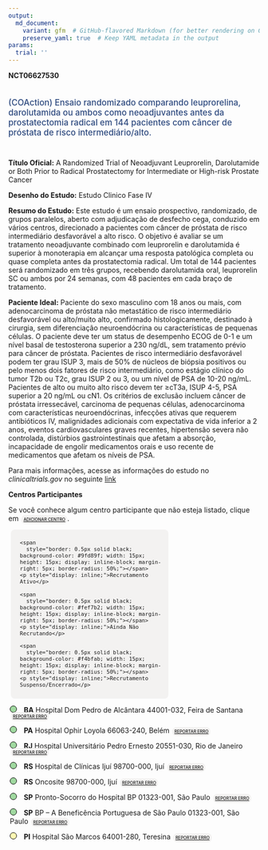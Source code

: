 ```yaml
---
output: 
  md_document:
    variant: gfm  # GitHub-flavored Markdown (for better rendering on GitHub)
    preserve_yaml: true  # Keep YAML metadata in the output
params:
  trial: ''
---
```


<script async src="https://scripts.simpleanalyticscdn.com/latest.js"></script>

**NCT06627530**

<div style="padding: 5px 5px 5px 0px; font-size: 1.20em; font-weight: 500; color: #2E4A7F; text-align: left; margin-bottom: 20px">

(COAction) Ensaio randomizado comparando leuprorelina, darolutamida ou
ambos como neoadjuvantes antes da prostatectomia radical em 144
pacientes com câncer de próstata de risco intermediário/alto.

</div>

**Título Oficial:** A Randomized Trial of Neoadjuvant Leuprorelin,
Darolutamide or Both Prior to Radical Prostatectomy for Intermediate or
High-risk Prostate Cancer

**Desenho do Estudo:** Estudo Clinico Fase IV

**Resumo do Estudo:** Este estudo é um ensaio prospectivo, randomizado,
de grupos paralelos, aberto com adjudicação de desfecho cega, conduzido
em vários centros, direcionado a pacientes com câncer de próstata de
risco intermediário desfavorável a alto risco. O objetivo é avaliar se
um tratamento neoadjuvante combinado com leuprorelin e darolutamida é
superior à monoterapia em alcançar uma resposta patológica completa ou
quase completa antes da prostatectomia radical. Um total de 144
pacientes será randomizado em três grupos, recebendo darolutamida oral,
leuprorelin SC ou ambos por 24 semanas, com 48 pacientes em cada braço
de tratamento.

**Paciente Ideal:** Paciente do sexo masculino com 18 anos ou mais, com
adenocarcinoma de próstata não metastático de risco intermediário
desfavorável ou alto/muito alto, confirmado histologicamente, destinado
à cirurgia, sem diferenciação neuroendócrina ou características de
pequenas células. O paciente deve ter um status de desempenho ECOG de
0-1 e um nível basal de testosterona superior a 230 ng/dL, sem
tratamento prévio para câncer de próstata. Pacientes de risco
intermediário desfavorável podem ter grau ISUP 3, mais de 50% de núcleos
de biópsia positivos ou pelo menos dois fatores de risco intermediário,
como estágio clínico do tumor T2b ou T2c, grau ISUP 2 ou 3, ou um nível
de PSA de 10-20 ng/mL. Pacientes de alto ou muito alto risco devem ter
≥cT3a, ISUP 4-5, PSA superior a 20 ng/mL ou cN1. Os critérios de
exclusão incluem câncer de próstata irressecável, carcinoma de pequenas
células, adenocarcinoma com características neuroendócrinas, infecções
ativas que requerem antibióticos IV, malignidades adicionais com
expectativa de vida inferior a 2 anos, eventos cardiovasculares graves
recentes, hipertensão severa não controlada, distúrbios
gastrointestinais que afetam a absorção, incapacidade de engolir
medicamentos orais e uso recente de medicamentos que afetam os níveis de
PSA.

Para mais informações, acesse as informações do estudo no
*clinicaltrials.gov* no seguinte
[link](https://clinicaltrials.gov/ct2/show/NCT06627530)

**Centros Participantes**

Se você conhece algum centro participante que não esteja listado, clique
em
<span style="color: #2E4A7F; margin-left: 2px; padding: 4px; background-color: #f3f2f1; border-radius: 8px; font-weight: 500; font-size: 0.6em"><a
href="https://cancertrialsbr.shinyapps.io/formsapp?study_nct_id=NCT06627530&amp;location_id=N%2FA&amp;location_full_name=N%2FA&amp;form_type=Adicionar%20Centro"
target="_blank">ADICIONAR CENTRO</a></span>.

<div style="margin-bottom: 8px; margin-left: 5px; padding: 8px; max-width: 300px; background-color: #f3f2f1; border-radius: 8px; font-size: 0.9em">

<div style="margin-left: 10px;">

    <span 
      style="border: 0.5px solid black; background-color: #9fd89f; width: 15px; height: 15px; display: inline-block; margin-right: 5px; border-radius: 50%;"></span>
    <p style="display: inline;">Recrutamento Ativo</p>

</div>

<div style="margin-left: 10px;">

    <span 
      style="border: 0.5px solid black; background-color: #fef7b2; width: 15px; height: 15px; display: inline-block; margin-right: 5px; border-radius: 50%;"></span>
    <p style="display: inline;">Ainda Não Recrutando</p>

</div>

<div style="margin-left: 10px;">

    <span 
      style="border: 0.5px solid black; background-color: #f4bfab; width: 15px; height: 15px; display: inline-block; margin-right: 5px; border-radius: 50%;"></span>
    <p style="display: inline;">Recrutamento Suspenso/Encerrado</p>

</div>

</div>

<div style="margin: 3px;">

<span style="border: 0.5px solid black; display: inline-block; width: 12px; height: 12px; border-radius: 50%; margin-right: 10px; padding-bottom: 0px; background-color: #9fd89f;"></span>
<b>BA</b> Hospital Dom Pedro de Alcântara 44001-032, Feira de Santana
<span style="color: #2E4A7F; margin-left: 2px; padding: 4px; background-color: #f3f2f1; border-radius: 8px; font-weight: 500; font-size: 0.6em"><a
href="https://cancertrialsbr.shinyapps.io/formsapp?study_nct_id=NCT06627530&amp;location_id=SANTACASADEMISERICORDIADEFEIRADESANTANAFEIRADESANTANABAHIA44001032BRAZIL&amp;location_full_name=Hospital%20Dom%20Pedro%20de%20Alc%C3%A2ntara%2C%2044001-032%2C%20Feira%20de%20Santana&amp;form_type=Reportar%20Erro"
target="_blank">REPORTAR ERRO</a></span>

</div>

<div style="margin: 3px;">

<span style="border: 0.5px solid black; display: inline-block; width: 12px; height: 12px; border-radius: 50%; margin-right: 10px; padding-bottom: 0px; background-color: #9fd89f;"></span>
<b>PA</b> Hospital Ophir Loyola 66063-240, Belém
<span style="color: #2E4A7F; margin-left: 2px; padding: 4px; background-color: #f3f2f1; border-radius: 8px; font-weight: 500; font-size: 0.6em"><a
href="https://cancertrialsbr.shinyapps.io/formsapp?study_nct_id=NCT06627530&amp;location_id=HOSPITALOPHIRLOYOLABELEMPARA66063240BRAZIL&amp;location_full_name=Hospital%20Ophir%20Loyola%2C%2066063-240%2C%20Bel%C3%A9m&amp;form_type=Reportar%20Erro"
target="_blank">REPORTAR ERRO</a></span>

</div>

<div style="margin: 3px;">

<span style="border: 0.5px solid black; display: inline-block; width: 12px; height: 12px; border-radius: 50%; margin-right: 10px; padding-bottom: 0px; background-color: #9fd89f;"></span>
<b>RJ</b> Hospital Universitário Pedro Ernesto 20551-030, Rio de Janeiro
<span style="color: #2E4A7F; margin-left: 2px; padding: 4px; background-color: #f3f2f1; border-radius: 8px; font-weight: 500; font-size: 0.6em"><a
href="https://cancertrialsbr.shinyapps.io/formsapp?study_nct_id=NCT06627530&amp;location_id=HOSPITALUNIVERSITARIOPEDROERNESTORIODEJANEIRO20551030BRAZIL&amp;location_full_name=Hospital%20Universit%C3%A1rio%20Pedro%20Ernesto%2C%2020551-030%2C%20Rio%20de%20Janeiro&amp;form_type=Reportar%20Erro"
target="_blank">REPORTAR ERRO</a></span>

</div>

<div style="margin: 3px;">

<span style="border: 0.5px solid black; display: inline-block; width: 12px; height: 12px; border-radius: 50%; margin-right: 10px; padding-bottom: 0px; background-color: #9fd89f;"></span>
<b>RS</b> Hospital de Clínicas Ijuí 98700-000, Ijuí
<span style="color: #2E4A7F; margin-left: 2px; padding: 4px; background-color: #f3f2f1; border-radius: 8px; font-weight: 500; font-size: 0.6em"><a
href="https://cancertrialsbr.shinyapps.io/formsapp?study_nct_id=NCT06627530&amp;location_id=HOSPITALDECLINICASIJUIIJUIRIOGRANDEDOSUL98700000BRAZIL&amp;location_full_name=Hospital%20de%20Cl%C3%ADnicas%20Iju%C3%AD%2C%2098700-000%2C%20Iju%C3%AD&amp;form_type=Reportar%20Erro"
target="_blank">REPORTAR ERRO</a></span>

</div>

<div style="margin: 3px;">

<span style="border: 0.5px solid black; display: inline-block; width: 12px; height: 12px; border-radius: 50%; margin-right: 10px; padding-bottom: 0px; background-color: #9fd89f;"></span>
<b>RS</b> Oncosite 98700-000, Ijuí
<span style="color: #2E4A7F; margin-left: 2px; padding: 4px; background-color: #f3f2f1; border-radius: 8px; font-weight: 500; font-size: 0.6em"><a
href="https://cancertrialsbr.shinyapps.io/formsapp?study_nct_id=NCT06627530&amp;location_id=X20250212141300NCT06627530&amp;location_full_name=Oncosite%2C%2098700-000%2C%20Iju%C3%AD&amp;form_type=Reportar%20Erro"
target="_blank">REPORTAR ERRO</a></span>

</div>

<div style="margin: 3px;">

<span style="border: 0.5px solid black; display: inline-block; width: 12px; height: 12px; border-radius: 50%; margin-right: 10px; padding-bottom: 0px; background-color: #9fd89f;"></span>
<b>SP</b> Pronto-Socorro do Hospital BP 01323-001, São Paulo
<span style="color: #2E4A7F; margin-left: 2px; padding: 4px; background-color: #f3f2f1; border-radius: 8px; font-weight: 500; font-size: 0.6em"><a
href="https://cancertrialsbr.shinyapps.io/formsapp?study_nct_id=NCT06627530&amp;location_id=X20250212140610NCT06627530&amp;location_full_name=Pronto-Socorro%20do%20Hospital%20BP%2C%2001323-001%2C%20S%C3%A3o%20Paulo&amp;form_type=Reportar%20Erro"
target="_blank">REPORTAR ERRO</a></span>

</div>

<div style="margin: 3px;">

<span style="border: 0.5px solid black; display: inline-block; width: 12px; height: 12px; border-radius: 50%; margin-right: 10px; padding-bottom: 0px; background-color: #9fd89f;"></span>
<b>SP</b> BP – A Beneficência Portuguesa de São Paulo 01323-001, São
Paulo
<span style="color: #2E4A7F; margin-left: 2px; padding: 4px; background-color: #f3f2f1; border-radius: 8px; font-weight: 500; font-size: 0.6em"><a
href="https://cancertrialsbr.shinyapps.io/formsapp?study_nct_id=NCT06627530&amp;location_id=BPABENEFICENCIAPORTUGUESADESAOPAULOSAOPAULO01323001BRAZIL&amp;location_full_name=BP%20%E2%80%93%20A%20Benefic%C3%AAncia%20Portuguesa%20de%20S%C3%A3o%20Paulo%2C%2001323-001%2C%20S%C3%A3o%20Paulo&amp;form_type=Reportar%20Erro"
target="_blank">REPORTAR ERRO</a></span>

</div>

<div style="margin: 3px;">

<span style="border: 0.5px solid black; display: inline-block; width: 12px; height: 12px; border-radius: 50%; margin-right: 10px; padding-bottom: 0px; background-color: #fef7b2;"></span>
<b>PI</b> Hospital São Marcos 64001-280, Teresina
<span style="color: #2E4A7F; margin-left: 2px; padding: 4px; background-color: #f3f2f1; border-radius: 8px; font-weight: 500; font-size: 0.6em"><a
href="https://cancertrialsbr.shinyapps.io/formsapp?study_nct_id=NCT06627530&amp;location_id=HOSPITALSAOMARCOSTERESINAPIAUI64001280BRAZIL&amp;location_full_name=Hospital%20S%C3%A3o%20Marcos%2C%2064001-280%2C%20Teresina&amp;form_type=Reportar%20Erro"
target="_blank">REPORTAR ERRO</a></span>

</div>
